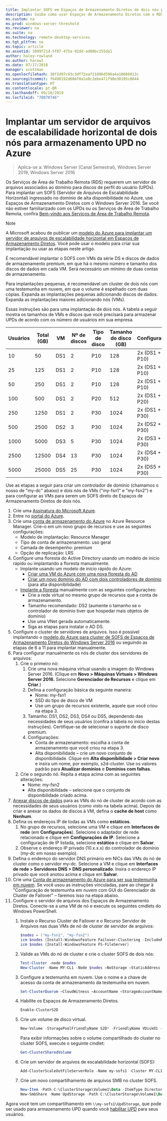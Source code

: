 ```yaml
---
title: Implantar SOFS em Espaços de Armazenamento Diretos de dois nós para armazenamento UPD no Azure
description: Saiba como usar Espaços de Armazenamento Diretos com o RDS.
ms.custom: na
ms.prod: windows-server-threshold
ms.reviewer: na
ms.suite: na
ms.technology: remote-desktop-services
ms.tgt_pltfrm: na
ms.topic: article
ms.assetid: 1099f21d-5f07-475a-92dd-ad08bc155da1
author: haley-rowland
ms.author: harowl
ms.date: 07/17/2018
manager: scottman
ms.openlocfilehash: 30f2d97c93c3df72eaf21896d596a4a10666013c
ms.sourcegitcommit: f6490192d686f0a1e0c2ebe471f98e30105c0844
ms.translationtype: HT
ms.contentlocale: pt-BR
ms.lasthandoff: 09/10/2019
ms.locfileid: "70870746"
---
```

# <a name="deploy-a-two-node-storage-spaces-direct-scale-out-file-server-for-upd-storage-in-azure"></a>Implantar um servidor de arquivos de escalabilidade horizontal de dois nós para armazenamento UPD no Azure

>Aplica-se a: Windows Server (Canal Semestral), Windows Server 2019, Windows Server 2016

Os Serviços de Área de Trabalho Remota (RDS) requerem um servidor de arquivos associados ao domínio para discos de perfil do usuário (UPDs). Para implantar um SOFS (Servidor de Arquivos de Escalabilidade Horizontal) ingressado no domínio de alta disponibilidade no Azure, use Espaços de Armazenamento Diretos com o Windows Server 2016. Se você não estiver familiarizado com os UPDs ou os Serviços de Área de Trabalho Remota, confira [Bem-vindo aos Serviços de Área de Trabalho Remota](welcome-to-rds.md).

> [!NOTE] 
> A Microsoft acabou de publicar um [modelo do Azure para implantar um servidor de arquivos de escalabilidade horizontal em Espaços de Armazenamento Diretos](https://azure.microsoft.com/documentation/templates/301-storage-spaces-direct/). Você pode usar o modelo para criar sua implantação ou usar as etapas neste artigo. 

É recomendável implantar o SOFS com VMs da série DS e discos de dados de armazenamento premium, em que há o mesmo número e tamanho dos discos de dados em cada VM. Será necessário um mínimo de duas contas de armazenamento. 

Para implantações pequenas, é recomendável um cluster de dois nós com uma testemunha em nuvem, em que o volume é espelhado com duas cópias. Expanda as implantações pequenas adicionando discos de dados. Expanda as implantações maiores adicionando nós (VMs). 

Essas instruções são para uma implantação de dois nós. A tabela a seguir mostra os tamanhos de VMs e discos que você precisará para armazenar UPDs de acordo com os número de usuários em sua empresa. 

| Usuários | Total (GB) | VM | Nº de discos | Tipo de disco | Tamanho do disco (GB) | Configuração   |
|-------|------------|----|---------|-----------|----------------|-----------------|
| 10    | 50         | DS1 | 2       | P10       | 128            | 2x (DS1 + 2 P10)  |
| 25    | 125        | DS1 | 2       | P10       | 128            | 2x (DS1 + 2 P10)  |
| 50    | 250        | DS1 | 2       | P10       | 128            | 2x (DS1 + 2 P10)  |
| 100   | 500        | DS1 | 2       | P20       | 512            | 2x (DS1 + 2 P20)  |
| 250   | 1250       | DS1 | 2       | P30       | 1024           | 2x (DS1 + 2 P30)  |
| 500   | 2500       | DS2 | 3       | P30       | 1024           | 2x (DS2 + 3 P30)  |
| 1000  | 5000       | DS3 | 5       | P30       | 1024           | 2x (DS3 + 5 P30)  |
| 2500  | 12500      | DS4 | 13      | P30       | 1024           | 2x (DS4 + 13 P30) |
| 5000  | 25000      | DS5 | 25      | P30       | 1024           | 2x (DS5 + 25 P30) | 

Use as etapas a seguir para criar um controlador de domínio (chamamos o nosso de "my-dc" abaixo) e dois nós de VMs ("my-fsn1" e "my-fsn2") e para configurar as VMs para serem um SOFS direto de Espaços de Armazenamento Diretos de dois nós.

1. Crie uma [Assinatura do Microsoft Azure](https://azure.microsoft.com).
2. Entre no [portal do Azure](https://ms.portal.azure.com).
3. Crie uma [conta de armazenamento do Azure](https://azure.microsoft.com/documentation/articles/storage-create-storage-account/#create-a-storage-account) no Azure Resource Manager. Crie-o em um novo grupo de recursos e use as seguintes configurações:
   - Modelo de implantação: Resource Manager
   - Tipo de conta de armazenamento: uso geral
   - Camada de desempenho: premium
   - Opção de replicação: LRS
4. Configure uma floresta do Active Directory usando um modelo de início rápido ou implantando a floresta manualmente. 
   - Implante usando um modelo de início rápido do Azure:
      - [Criar uma VM do Azure com uma nova floresta do AD](https://azure.microsoft.com/documentation/templates/active-directory-new-domain/)
      - [Criar um novo domínio do AD com dois controladores de domínio](https://azure.microsoft.com/documentation/templates/active-directory-new-domain-ha-2-dc/) (para alta disponibilidade)
   - [Implante a floresta](https://azure.microsoft.com/documentation/articles/active-directory-new-forest-virtual-machine/) manualmente com as seguintes configurações:
      - Crie a rede virtual no mesmo grupo de recursos que a conta de armazenamento.
      - Tamanho recomendado: DS2 (aumente o tamanho se o controlador de domínio tiver que hospedar mais objetos de domínio)
      - Use uma VNet gerada automaticamente.
      - Siga as etapas para instalar o AD DS.
5. Configure o cluster de servidores de arquivos. Isso é possível implantando o [modelo do Azure para cluster de SOFS de Espaços de Armazenamento Diretos do Windows Server 2016](https://azure.microsoft.com/resources/templates/301-storage-spaces-direct/) ou seguindo as etapas de 6 a 11 para implantar manualmente.
6. Para configurar manualmente os nós de cluster dos servidores de arquivos:
   1. Crie o primeiro nó: 
      1. Crie uma nova máquina virtual usando a imagem do Windows Server 2016. (Clique em **Novo > Máquinas Virtuais > Windows Server 2016.** Selecione **Gerenciador de Recursos** e clique em **Criar**.)
      2. Defina a configuração básica da seguinte maneira:
         - Nome: my-fsn1
         - SSD do tipo de disco de VM
         - Use um grupo de recursos existente, aquele que você criou na etapa 3. 
      3. Tamanho: DS1, DS2, DS3, DS4 ou DS5, dependendo das necessidades de seus usuários (confira a tabela no início destas instruções). Certifique-se de selecionar o suporte de disco premium.
      4. Configurações: 
         - Conta de armazenamento: escolha a conta de armazenamento que você criou na etapa 3.
         - Alta disponibilidade – crie um novo conjunto de disponibilidade. Clique em **Alta disponibilidade > Criar novo** e insira um nome, por exemplo, s2d-cluster. Use os valores padrão para **Atualizar domínios** e **Domínios com falhas**.
   2. Crie o segundo nó. Repita a etapa acima com as seguintes alterações:
      - Nome: my-fsn2
      - Alta disponibilidade – selecione que o conjunto de disponibilidade criado acima.  
7. [Anexar discos de dados](https://azure.microsoft.com/documentation/articles/virtual-machines-windows-attach-disk-portal/) para as VMs do nó de cluster de acordo com as necessidades de seus usuários (como visto na tabela acima). Depois de criar e anexar os dados de discos à VM, defina o **cache de host** como **Nenhum**.
8. Defina os endereços IP de todas as VMs como **estáticos**. 
   1. No grupo de recursos, selecione uma VM e clique em **Interfaces de rede** (em **Configurações**). Selecione o adaptador de rede relacionado e clique em **Configurações de IP**. Selecione a configuração de IP listada, selecione **estático** e clique em **Salvar**.
   2. Observe o endereço IP privado (10.x.x.x) do controlador de domínio (my-dc em nosso exemplo).
9. Defina o endereço do servidor DNS primário em NICs das VMs do nó de cluster como o servidor my-dc. Selecione a VM e clique em **Interfaces de rede > Servidores DNS > DNS personalizado**. Insira o endereço IP privado que você anotou acima e clique em **Salvar**.
10. Crie uma [Conta de armazenamento do Azure para ser sua testemunha em nuvem](https://docs.microsoft.com/windows-server/failover-clustering/deploy-cloud-witness). Se você usou as instruções vinculadas, pare ao chegar à "Configuração de testemunha em nuvem com GUI do Gerenciador de Cluster de Failover" – faremos isso na etapa abaixo.
11. Configure o servidor de arquivos dos Espaços de Armazenamento Diretos. Conecte-se a uma VM de nó e execute os seguintes cmdlets do Windows PowerShell.
    1. Instale o Recurso Cluster de Failover e o Recurso Servidor de Arquivos nas duas VMs de nó de cluster de servidor de arquivos:

       ```powershell
       $nodes = ("my-fsn1", "my-fsn2")
       icm $nodes {Install-WindowsFeature Failover-Clustering -IncludeAllSubFeature -IncludeManagementTools} 
       icm $nodes {Install-WindowsFeature FS-FileServer} 
       ```
    2. Valide as VMs do nó de cluster e crie o cluster SOFS de dois nós:

       ```powershell
       Test-Cluster -node $nodes
       New-Cluster -Name MY-CL1 -Node $nodes –NoStorage –StaticAddress [new address within your addr space]
       ``` 
    3. Configure a testemunha em nuvem. Use o nome e a chave de acesso da conta de armazenamento da testemunha em nuvem.

       ```powershell
       Set-ClusterQuorum –CloudWitness –AccountName <StorageAccountName> -AccessKey <StorageAccountAccessKey> 
       ```
    4. Habilite os Espaços de Armazenamento Diretos.

       ```powershell
       Enable-ClusterS2D 
       ```
      
    5. Crie um volume de disco virtual.

       ```powershell
       New-Volume -StoragePoolFriendlyName S2D* -FriendlyName VDisk01 -FileSystem CSVFS_REFS -Size 120GB 
       ```
       Para exibir informações sobre o volume compartilhado do cluster no cluster SOFS, execute o seguinte cmdlet:

       ```powershell
       Get-ClusterSharedVolume
       ```
   
    6. Crie um servidor de arquivos de escalabilidade horizontal (SOFS):

       ```powershell
       Add-ClusterScaleOutFileServerRole -Name my-sofs1 -Cluster MY-CL1
       ```

    7. Crie um novo compartilhamento de arquivos SMB no cluster SOFS.

       ```powershell
       New-Item -Path C:\ClusterStorage\Volume1\Data -ItemType Directory
       New-SmbShare -Name UpdStorage -Path C:\ClusterStorage\Volume1\Data
       ```

Agora você tem um compartilhamento em `\\my-sofs1\UpdStorage`, que pode ser usado para armazenamento UPD quando você [habilitar UPD](https://social.technet.microsoft.com/wiki/contents/articles/15304.installing-and-configuring-user-profile-disks-upd-in-windows-server-2012.aspx) para seus usuários. 
